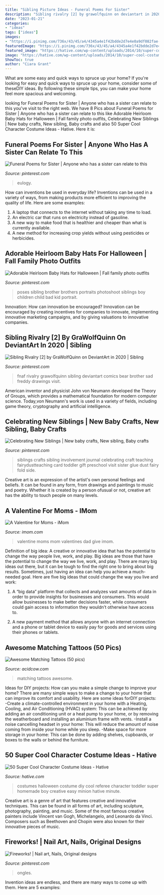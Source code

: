 ```yaml
---
title: "Sibling Picture Ideas - Funeral Poems For Sister"
description: "Sibling rivalry [2] by grawolfquinn on deviantart in 2020"
date: "2023-01-21"
categories:
- "ideas"
tags: ["ideas"]
images:
- "https://i.pinimg.com/736x/43/45/a4/4345a4e1f42bdde2d7e4e0a9df082fae--brother-photography-poses-photography-ideas.jpg"
featuredImage: "https://i.pinimg.com/736x/43/45/a4/4345a4e1f42bdde2d7e4e0a9df082fae--brother-photography-poses-photography-ideas.jpg"
featured_image: "https://hative.com/wp-content/uploads/2014/10/super-cool-costume-ideas/29-baby-referee-halloween-costume.jpg"
image: "https://hative.com/wp-content/uploads/2014/10/super-cool-costume-ideas/29-baby-referee-halloween-costume.jpg"
ShowToc: true
author: "Ciara Grant"
---
```



What are some easy and quick ways to spruce up your home?
If you're looking for easy and quick ways to spruce up your home, consider some of theseDIY ideas. By following these simple tips, you can make your home feel more spacious and welcoming.

	

		
looking for Funeral Poems for Sister | Anyone who has a sister can relate to this you've visit to the right web. We have 8 Pics about Funeral Poems for Sister | Anyone who has a sister can relate to this like Adorable Heirloom Baby Hats for Halloween | Fall family photo outfits, Celebrating New Siblings | New baby crafts, New sibling, Baby crafts and also 50 Super Cool Character Costume Ideas - Hative. Here it is:
		
    
## Funeral Poems For Sister | Anyone Who Has A Sister Can Relate To This

<img loading=lazy src="https://i.pinimg.com/736x/6a/44/69/6a4469a55345189c5a14653c838c1766.jpg" onerror="this.onerror=null;this.src='https://tse1.mm.bing.net/th?id=OIP.xqgee3ucCZn4rCXKIeF2HQHaLG&amp;pid=15.1';" alt="Funeral Poems for Sister | Anyone who has a sister can relate to this">

_Source: pinterest.com_

>eulogy. 

	

How can inventions be used in everyday life?
Inventions can be used in a variety of ways, from making products more efficient to improving the quality of life. Here are some examples: 
1. A laptop that connects to the internet without taking any time to load. 
2. An electric car that runs on electricity instead of gasoline. 
3. A new way to make food that is healthier and cheaper than what is currently available. 
4. A new method for increasing crop yields without using pesticides or herbicides.

    
## Adorable Heirloom Baby Hats For Halloween | Fall Family Photo Outfits

<img loading=lazy src="https://i.pinimg.com/736x/43/45/a4/4345a4e1f42bdde2d7e4e0a9df082fae--brother-photography-poses-photography-ideas.jpg" onerror="this.onerror=null;this.src='https://tse1.mm.bing.net/th?id=OIP.EGHPTFeCHXRBtc7U6QnYcQHaLE&amp;pid=15.1';" alt="Adorable Heirloom Baby Hats for Halloween | Fall family photo outfits">

_Source: pinterest.com_

>poses sibling brother brothers portraits photoshoot siblings boy children child bad kid portrait. 

	

Innovation: How can innovation be encouraged?
Innovation can be encouraged by creating incentives for companies to innovate, implementing innovative marketing campaigns, and by giving valuations to innovative companies.

    
## Sibling Rivalry [2] By GraWolfQuinn On DeviantArt In 2020 | Sibling

<img loading=lazy src="https://i.pinimg.com/736x/44/31/d7/4431d7ba9c8d3e6ee5f48f0e0b4af288.jpg" onerror="this.onerror=null;this.src='https://tse4.mm.bing.net/th?id=OIP.Uo9FlYQZ5KOsaUYotQS4PwAAAA&amp;pid=15.1';" alt="Sibling Rivalry [2] by GraWolfQuinn on DeviantArt in 2020 | Sibling">

_Source: pinterest.com_

>fnaf rivalry grawolfquinn sibling deviantart comics bear brother sad freddy drawings visit. 

	

American inventor and physicist John von Neumann developed the Theory of Groups, which provides a mathematical foundation for modern computer science. Today,von Neumann's work is used in a variety of fields, including game theory, cryptography and artificial intelligence.

    
## Celebrating New Siblings | New Baby Crafts, New Sibling, Baby Crafts

<img loading=lazy src="https://i.pinimg.com/736x/9a/c4/05/9ac405319e5b7941524865139fb2f499--new-sibling-teaching-kindergarten.jpg" onerror="this.onerror=null;this.src='https://tse4.mm.bing.net/th?id=OIP.iT688MPccROrRUzG2S0hjAHaJ6&amp;pid=15.1';" alt="Celebrating New Siblings | New baby crafts, New sibling, Baby crafts">

_Source: pinterest.com_

>siblings crafts sibling involvement journal celebrating craft teaching fairydustteaching card toddler gift preschool visit sister glue dust fairy fold side. 

	

Creative art is an expression of the artist's own personal feelings and beliefs. It can be found in any form, from drawings and paintings to music and poetry. Whether it is created by a person ofusual or not, creative art has the ability to touch people on many levels.

    
## A Valentine For Moms - IMom

<img loading=lazy src="https://www.imom.com/wp-content/uploads/2015/02/valentine-for-moms.jpg" onerror="this.onerror=null;this.src='https://tse3.mm.bing.net/th?id=OIP.btV6-q9TgWRKm3ZG2igipAHaDt&amp;pid=15.1';" alt="A Valentine for Moms - iMom">

_Source: imom.com_

>valentine moms mom valentines dad give imom. 

	

Definition of big idea: A creative or innovative idea that has the potential to change the way people live, work, and play.
Big ideas are those that have the potential to change the way we live, work, and play. There are many big ideas out there, but it can be tough to find the right one to bring about big results. Sometimes, just having an idea can help you achieve a much-needed goal. Here are five big ideas that could change the way you live and work: 
1. A “big data” platform that collects and analyzes vast amounts of data in order to provide insights for businesses and consumers. This would allow businesses to make better decisions faster, while consumers could gain access to information they wouldn’t otherwise have access to.

2. A new payment method that allows anyone with an internet connection and a phone or tablet device to easily pay for goods and services using their phones or tablets.

    
## Awesome Matching Tattoos (50 Pics)

<img loading=lazy src="https://cdn.acidcow.com/pics/20190528/1559058939_iz2vl8tv0y.jpg" onerror="this.onerror=null;this.src='https://tse4.mm.bing.net/th?id=OIP.zkKMot3mXCdBrejS29HjRwHaJQ&amp;pid=15.1';" alt="Awesome Matching Tattoos (50 pics)">

_Source: acidcow.com_

>matching tattoos awesome. 

	

Ideas for DIY projects: How can you make a simple change to improve your home?
There are many simple ways to make a change to your home that can improve its comfort and usability. Here are some ideas forDIY projects: 
-Create a climate-controlled environment in your home with a Heating, Cooling, and Air Conditioning (HVAC) system: This can be achieved by adding an air conditioning unit or a heat pump to your home, or by removing the weatherboard and installing an aluminium frame with vents. 
-Install a noise cancelling headset in your home: This will reduce the amount of noise coming from inside your home while you sleep. 
-Make space for more storage in your home: This can be done by adding shelves, cupboards, or boxes to the walls or behind the furniture.

    
## 50 Super Cool Character Costume Ideas - Hative

<img loading=lazy src="https://hative.com/wp-content/uploads/2014/10/super-cool-costume-ideas/29-baby-referee-halloween-costume.jpg" onerror="this.onerror=null;this.src='https://tse3.mm.bing.net/th?id=OIP.Q2cVG39tb395qh7SNgci0QHaLG&amp;pid=15.1';" alt="50 Super Cool Character Costume Ideas - Hative">

_Source: hative.com_

>costumes halloween costume diy cool referee character toddler super homemade boy creative easy minion hative minute. 

	

Creative art is a genre of art that features creative and innovative techniques. This can be found in all forms of art, including sculpture, photography, painting, and music. Some of the most famous creative painters include Vincent van Gogh, Michelangelo, and Leonardo da Vinci. Composers such as Beethoven and Chopin were also known for their innovative pieces of music.

    
## Fireworks! | Nail Art, Nails, Original Designs

<img loading=lazy src="https://i.pinimg.com/736x/b7/38/ea/b738ea9ad7413f943d094f06bf4f6c73--fireworks-nail-art.jpg" onerror="this.onerror=null;this.src='https://tse2.mm.bing.net/th?id=OIP.GTYrt-Z3fsUyo7AeWeMcRgHaJ3&amp;pid=15.1';" alt="Fireworks! | Nail art, Nails, Original designs">

_Source: pinterest.com_

>ongles. 

	

Invention ideas are endless, and there are many ways to come up with them. Here are 5 examples:


